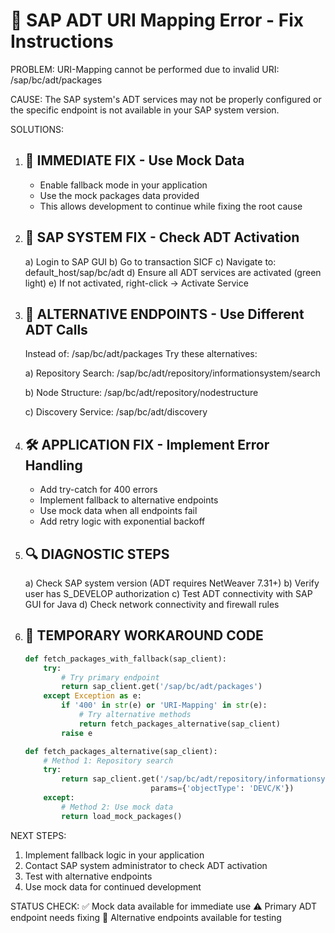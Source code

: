 
🔧 SAP ADT URI Mapping Error - Fix Instructions
===============================================

PROBLEM: URI-Mapping cannot be performed due to invalid URI: /sap/bc/adt/packages

CAUSE: The SAP system's ADT services may not be properly configured or the 
       specific endpoint is not available in your SAP system version.

SOLUTIONS:

1. 🎯 IMMEDIATE FIX - Use Mock Data
   --------------------------------
   - Enable fallback mode in your application
   - Use the mock packages data provided
   - This allows development to continue while fixing the root cause

2. 🔧 SAP SYSTEM FIX - Check ADT Activation
   ----------------------------------------
   a) Login to SAP GUI
   b) Go to transaction SICF
   c) Navigate to: default_host/sap/bc/adt
   d) Ensure all ADT services are activated (green light)
   e) If not activated, right-click → Activate Service

3. 🔄 ALTERNATIVE ENDPOINTS - Use Different ADT Calls
   --------------------------------------------------
   Instead of: /sap/bc/adt/packages
   Try these alternatives:
   
   a) Repository Search:
      /sap/bc/adt/repository/informationsystem/search
      
   b) Node Structure:
      /sap/bc/adt/repository/nodestructure
      
   c) Discovery Service:
      /sap/bc/adt/discovery

4. 🛠️ APPLICATION FIX - Implement Error Handling
   -----------------------------------------------
   - Add try-catch for 400 errors
   - Implement fallback to alternative endpoints
   - Use mock data when all endpoints fail
   - Add retry logic with exponential backoff

5. 🔍 DIAGNOSTIC STEPS
   -------------------
   a) Check SAP system version (ADT requires NetWeaver 7.31+)
   b) Verify user has S_DEVELOP authorization
   c) Test ADT connectivity with SAP GUI for Java
   d) Check network connectivity and firewall rules

6. 📝 TEMPORARY WORKAROUND CODE
   ----------------------------
   ```python
   def fetch_packages_with_fallback(sap_client):
       try:
           # Try primary endpoint
           return sap_client.get('/sap/bc/adt/packages')
       except Exception as e:
           if '400' in str(e) or 'URI-Mapping' in str(e):
               # Try alternative methods
               return fetch_packages_alternative(sap_client)
           raise e
   
   def fetch_packages_alternative(sap_client):
       # Method 1: Repository search
       try:
           return sap_client.get('/sap/bc/adt/repository/informationsystem/search', 
                               params={'objectType': 'DEVC/K'})
       except:
           # Method 2: Use mock data
           return load_mock_packages()
   ```

NEXT STEPS:
1. Implement fallback logic in your application
2. Contact SAP system administrator to check ADT activation
3. Test with alternative endpoints
4. Use mock data for continued development

STATUS CHECK:
✅ Mock data available for immediate use
⚠️  Primary ADT endpoint needs fixing
🔄 Alternative endpoints available for testing
